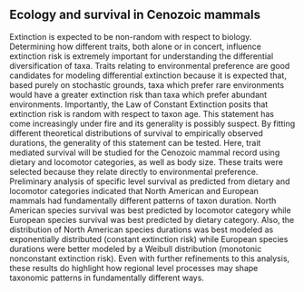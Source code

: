 Ecology and survival in Cenozoic mammals
----------------------------------------

Extinction is expected to be non-random with respect to biology. Determining how different traits, both alone or in concert, influence extinction risk is extremely important for understanding the differential diversification of taxa. Traits relating to environmental preference are good candidates for modeling differential extinction because it is expected that, based purely on stochastic grounds, taxa which prefer rare environments would have a greater extinction risk than taxa which prefer abundant environments. Importantly, the Law of Constant Extinction posits that extinction risk is random with respect to taxon age. This statement has come increasingly under fire and its generality is possibly suspect. By fitting different theoretical distributions of survival to empirically observed durations, the generality of this statement can be tested. Here, trait mediated survival will be studied for the Cenozoic mammal record using dietary and locomotor categories, as well as body size. These traits were selected because they relate directly to environmental preference. Preliminary analysis of specific level survival as predicted from dietary and locomotor categories indicated that North American and European mammals had fundamentally different patterns of taxon duration. North American species survival was best predicted by locomotor category while European species survival was best predicted by dietary category. Also, the distribution of North American species durations was best modeled as exponentially distributed (constant extinction risk) while European species durations were better modeled by a Weibull distribution (monotonic nonconstant extinction risk). Even with further refinements to this analysis, these results do highlight how regional level processes may shape taxonomic patterns in fundamentally different ways.  
